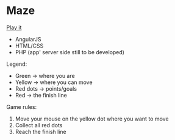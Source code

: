 # Maze

[Play it](https://angularmaze.netlify.app/)

* AngularJS
* HTML/CSS
* PHP (app' server side still to be developed)

Legend:

* Green -> where you are
* Yellow -> where you can move
* Red dots -> points/goals
* Red -> the finish line

Game rules:

 1. Move your mouse on the yellow dot where you want to move
 2. Collect all red dots
 3. Reach the finish line
